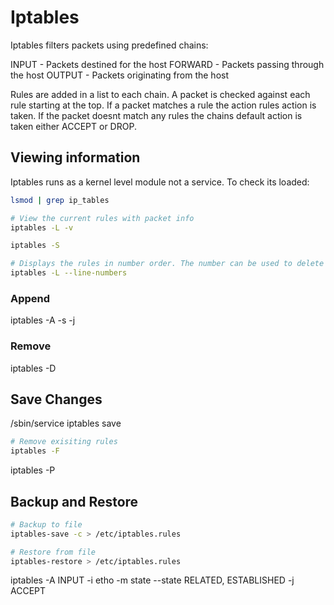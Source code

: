 # Iptables

Iptables filters packets using predefined chains:

INPUT - Packets destined for the host
FORWARD - Packets passing through the host
OUTPUT - Packets originating from the host

Rules are added in a list to each chain. A packet is checked against each rule starting at the top. If a packet matches a rule the action rules action is taken. If the packet doesnt match any rules the chains default action is taken either ACCEPT or DROP.

## Viewing information

Iptables runs as a kernel level module not a service. To check its loaded:

```bash
lsmod | grep ip_tables
```

```bash
# View the current rules with packet info
iptables -L -v
```

```bash
iptables -S
```


```bash
# Displays the rules in number order. The number can be used to delete the rule.
iptables -L --line-numbers
```


### Append

iptables -A <chain> -s <source> -j <action>

### Remove

iptables -D <chain> <line number>

## Save Changes
/sbin/service iptables save

```sh
# Remove exisiting rules
iptables -F
```

iptables -P <chain> <policy>

## Backup and Restore

```sh
# Backup to file
iptables-save -c > /etc/iptables.rules
```

```sh
# Restore from file
iptables-restore > /etc/iptables.rules
```

iptables -A INPUT -i etho -m state --state RELATED, ESTABLISHED -j ACCEPT